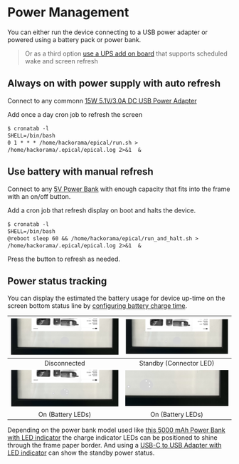 # Power Management

You can either run the device connecting to a USB power adapter or powered using a 
battery pack or power bank.

> Or as a third option [use a UPS add on board](./ups.md) that supports scheduled wake and screen refresh


## Always on with power supply with auto refresh

Connect to any commonn [15W 5.1V/3.0A DC USB Power Adapter](https://www.pishop.us/product/raspberry-pi-15w-power-supply-us-white/?src=raspberrypi)

Add once a day cron job to refresh the screen 

```commandline
$ cronatab -l
SHELL=/bin/bash
0 1 * * * /home/hackorama/epical/run.sh > /home/hackorama/.epical/epical.log 2>&1  &
```

## Use battery with manual refresh

Connect to any [5V Power Bank](https://a.co/d/1OBHnF4) with enough capacity that fits into the frame with an on/off button.

Add a cron job that refresh display on boot and halts the device.

```commandline
$ cronatab -l
SHELL=/bin/bash
@reboot sleep 60 && /home/hackorama/epical/run_and_halt.sh > /home/hackorama/.epical/epical.log 2>&1  &
```

Press the button to refresh as needed.

## Power status tracking

You can display the estimated the battery usage for device up-time on the screen bottom status line by [configuring battery charge time](./battery.md).

| ![off](./power_off.png) | ![on](./power_standby.png) |
|:-----------------------:|:--------------------------:|
|      Disconnected       |  Standby (Connector LED)   |
| ![off](./power_on.png)  | ![on](./power_status.png)  |
|    On (Battery LEDs)    |     On (Battery LEDs)      |


Depending on the power bank model used like [this 5000 mAh Power Bank with LED indicator](https://a.co/d/1OBHnF4)
the charge indicator LEDs can be positioned to shine through the frame paper border.
And using a [USB-C to USB Adapter with LED indicator](https://a.co/d/1nhhcsH) can show the standby power status.
